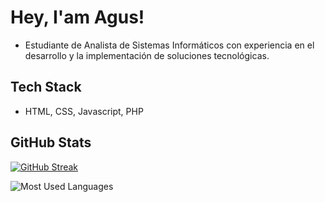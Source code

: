 
# Hey, I'am Agus!

* Estudiante de Analista de Sistemas Informáticos con experiencia en el desarrollo y la implementación de soluciones tecnológicas.


## Tech Stack

* HTML, CSS, Javascript, PHP


## GitHub Stats

[![GitHub Streak](https://github-readme-streak-stats.herokuapp.com?user=AgustinaLopez23&theme=tokyonight&hide_border=FALSO&short_numbers=FALSO)](https://git.io/streak-stats)

![Most Used Languages](https://github-readme-stats.vercel.app/api/top-langs/?username=AgustinaLopez23&layout=compact)



